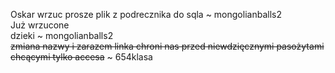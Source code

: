 Oskar wrzuc prosze plik z podrecznika do sqla ~ mongolianballs2 <br>
Już wrzucone <br>
dzieki ~ mongolianballs2 <br>
<s>zmiana nazwy i zarazem linka chroni nas przed niewdzięcznymi pasożytami chcącymi tylko accesa</s> ~ 654klasa <br>
